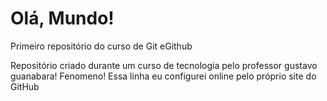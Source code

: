 # Olá, Mundo!
 Primeiro repositório do curso de Git eGithub

 Repositório criado durante um curso de tecnologia pelo professor gustavo guanabara! Fenomeno!
 Essa linha eu configurei online pelo próprio site do GitHub
